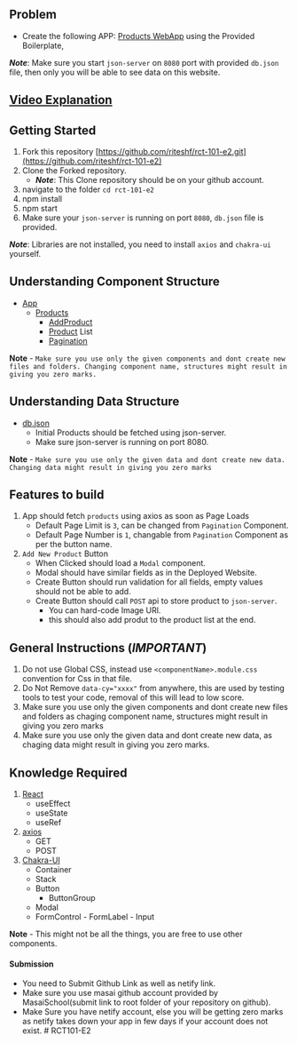 ## Problem

- Create the following APP: [Products WebApp](https://glistening-licorice-ce9cdb.netlify.app/) using the Provided Boilerplate,

**_Note_**: Make sure you start `json-server` on `8080` port with provided `db.json` file, then only you will be able to see data on this website.

## [Video Explanation](https://masai-course.s3.ap-south-1.amazonaws.com/problem/rct-101/rct-101.e1.mp4)

## Getting Started

1. Fork this repository [https://github.com/riteshf/rct-101-e2.git](https://github.com/riteshf/rct-101-e2)
2. Clone the Forked repository.
   - **_Note_**: This Clone repository should be on your github account.
3. navigate to the folder `cd rct-101-e2`
4. npm install
5. npm start
6. Make sure your `json-server` is running on port `8080`, `db.json` file is provided.

**_Note_**: Libraries are not installed, you need to install `axios` and `chakra-ui` yourself.

## Understanding Component Structure

- [App](./src/App.js)
  - [Products](./src/components/Products.jsx)
    - [AddProduct](./src/components/AddProduct.jsx)
    - [Product](./src/components/Product.jsx) List
    - [Pagination](./src/components/Pagination.jsx)

**Note** - `Make sure you use only the given components and dont create new files and folders. Changing component name, structures might result in giving you zero marks.`

## Understanding Data Structure

- [db.json](./db.json)
  - Initial Products should be fetched using json-server.
  - Make sure json-server is running on port 8080.

**Note** - `Make sure you use only the given data and dont create new data. Changing data might result in giving you zero marks`

## Features to build

1. App should fetch `products` using axios as soon as Page Loads
   - Default Page Limit is `3`, can be changed from `Pagination` Component.
   - Default Page Number is `1`, changable from `Pagination` Component as per the button name.
2. `Add New Product` Button
   - When Clicked should load a `Modal` component.
   - Modal should have similar fields as in the Deployed Website.
   - Create Button should run validation for all fields, empty values should not be able to add.
   - Create Button should call `POST` api to store product to `json-server`.
     - You can hard-code Image URl.
     - this should also add produt to the product list at the end.

## General Instructions (**_IMPORTANT_**)

1. Do not use Global CSS, instead use `<componentName>.module.css` convention for Css in that file.
2. Do Not Remove `data-cy="xxxx"` from anywhere, this are used by testing tools to test your code, removal of this will lead to low score.
3. Make sure you use only the given components and dont create new files and folders as chaging component name, structures might result in giving you zero marks
4. Make sure you use only the given data and dont create new data, as chaging data might result in giving you zero marks.

## Knowledge Required

1. [React](https://reactjs.org/)
   - useEffect
   - useState
   - useRef
2. [axios](https://axios-http.com/)
   - GET
   - POST
3. [Chakra-UI](https://chakra-ui.com/)
   - Container
   - Stack
   - Button
     - ButtonGroup
   - Modal
   - FormControl - FormLabel - Input

**Note** - This might not be all the things, you are free to use other components.

#### Submission

- You need to Submit Github Link as well as netify link.
- Make sure you use masai github account provided by MasaiSchool(submit link to root folder of your repository on github).
- Make Sure you have netify account, else you will be getting zero marks as netify takes down your app in few days if your account does not exist.
#   R C T 1 0 1 - E 2  
 